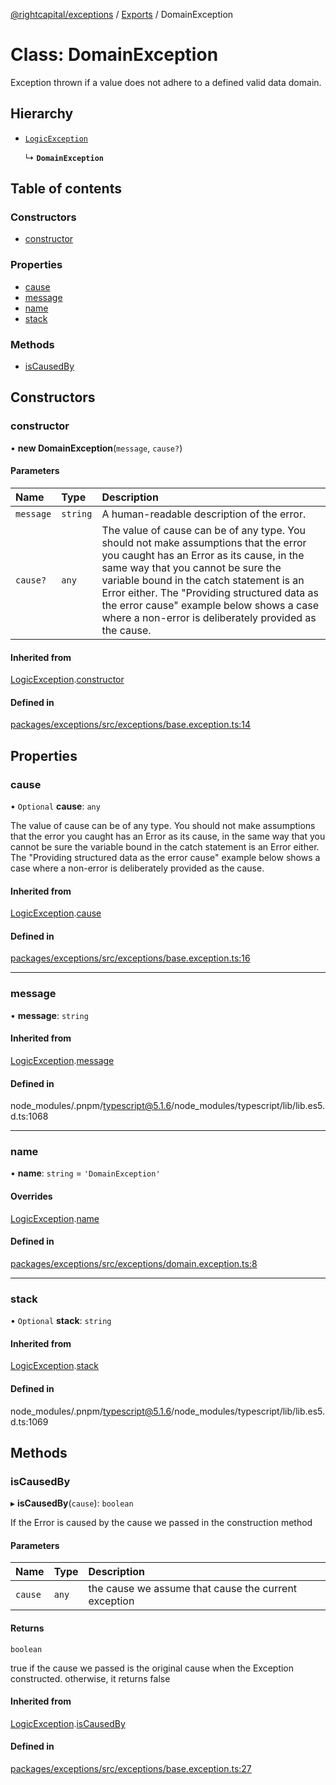 [@rightcapital/exceptions](../README.md) / [Exports](../modules.md) / DomainException

# Class: DomainException

Exception thrown if a value does not adhere to a defined valid data domain.

## Hierarchy

- [`LogicException`](LogicException.md)

  ↳ **`DomainException`**

## Table of contents

### Constructors

- [constructor](DomainException.md#constructor)

### Properties

- [cause](DomainException.md#cause)
- [message](DomainException.md#message)
- [name](DomainException.md#name)
- [stack](DomainException.md#stack)

### Methods

- [isCausedBy](DomainException.md#iscausedby)

## Constructors

### constructor

• **new DomainException**(`message`, `cause?`)

#### Parameters

| Name | Type | Description |
| :------ | :------ | :------ |
| `message` | `string` | A human-readable description of the error. |
| `cause?` | `any` | The value of cause can be of any type. You should not make assumptions that the error you caught has an Error as its cause, in the same way that you cannot be sure the variable bound in the catch statement is an Error either. The "Providing structured data as the error cause" example below shows a case where a non-error is deliberately provided as the cause. |

#### Inherited from

[LogicException](LogicException.md).[constructor](LogicException.md#constructor)

#### Defined in

[packages/exceptions/src/exceptions/base.exception.ts:14](https://github.com/RightCapitalHQ/frontend-libraries/blob/98a64d7/packages/exceptions/src/exceptions/base.exception.ts#L14)

## Properties

### cause

• `Optional` **cause**: `any`

The value of cause can be of any type. You should not make assumptions that the error you caught has an Error as its cause, in the same way that you cannot be sure the variable bound in the catch statement is an Error either. The "Providing structured data as the error cause" example below shows a case where a non-error is deliberately provided as the cause.

#### Inherited from

[LogicException](LogicException.md).[cause](LogicException.md#cause)

#### Defined in

[packages/exceptions/src/exceptions/base.exception.ts:16](https://github.com/RightCapitalHQ/frontend-libraries/blob/98a64d7/packages/exceptions/src/exceptions/base.exception.ts#L16)

___

### message

• **message**: `string`

#### Inherited from

[LogicException](LogicException.md).[message](LogicException.md#message)

#### Defined in

node_modules/.pnpm/typescript@5.1.6/node_modules/typescript/lib/lib.es5.d.ts:1068

___

### name

• **name**: `string` = `'DomainException'`

#### Overrides

[LogicException](LogicException.md).[name](LogicException.md#name)

#### Defined in

[packages/exceptions/src/exceptions/domain.exception.ts:8](https://github.com/RightCapitalHQ/frontend-libraries/blob/98a64d7/packages/exceptions/src/exceptions/domain.exception.ts#L8)

___

### stack

• `Optional` **stack**: `string`

#### Inherited from

[LogicException](LogicException.md).[stack](LogicException.md#stack)

#### Defined in

node_modules/.pnpm/typescript@5.1.6/node_modules/typescript/lib/lib.es5.d.ts:1069

## Methods

### isCausedBy

▸ **isCausedBy**(`cause`): `boolean`

If the Error is caused by the cause we passed in the construction method

#### Parameters

| Name | Type | Description |
| :------ | :------ | :------ |
| `cause` | `any` | the cause we assume that cause the current exception |

#### Returns

`boolean`

true if the cause we passed is the original cause when the Exception constructed. otherwise, it returns false

#### Inherited from

[LogicException](LogicException.md).[isCausedBy](LogicException.md#iscausedby)

#### Defined in

[packages/exceptions/src/exceptions/base.exception.ts:27](https://github.com/RightCapitalHQ/frontend-libraries/blob/98a64d7/packages/exceptions/src/exceptions/base.exception.ts#L27)
